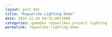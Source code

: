 ```yaml
---
layout: post.hbt
title: "Roguelike Lighting Demo"
date: 2016-12-20 09:31:00+1000
categories: gamedev roguelikes project lighting
permalink: roguelike-lighting-demo
---
```



